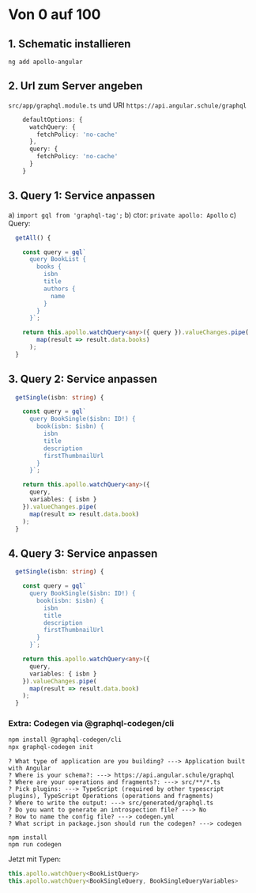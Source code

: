 # Von 0 auf 100

## 1. Schematic installieren

`ng add apollo-angular`

## 2. Url zum Server angeben

`src/app/graphql.module.ts` und URI `https://api.angular.schule/graphql`

```ts
    defaultOptions: {
      watchQuery: {
        fetchPolicy: 'no-cache'
      },
      query: {
        fetchPolicy: 'no-cache'
      }
    }
```

## 3. Query 1: Service anpassen

a) `import gql from 'graphql-tag';`
b) ctor: `private apollo: Apollo`
c) Query:

```ts
  getAll() {

    const query = gql`
      query BookList {
        books {
          isbn
          title
          authors {
            name
          }
        }
      }`;

    return this.apollo.watchQuery<any>({ query }).valueChanges.pipe(
        map(result => result.data.books)
      );
  }
```

## 3. Query 2: Service anpassen

```ts
  getSingle(isbn: string) {

    const query = gql`
      query BookSingle($isbn: ID!) {
        book(isbn: $isbn) {
          isbn
          title
          description
          firstThumbnailUrl
        }
      }`;

    return this.apollo.watchQuery<any>({
      query,
      variables: { isbn }
    }).valueChanges.pipe(
      map(result => result.data.book)
    );
  }
```

## 4. Query 3: Service anpassen

```ts
  getSingle(isbn: string) {

    const query = gql`
      query BookSingle($isbn: ID!) {
        book(isbn: $isbn) {
          isbn
          title
          description
          firstThumbnailUrl
        }
      }`;

    return this.apollo.watchQuery<any>({
      query,
      variables: { isbn }
    }).valueChanges.pipe(
      map(result => result.data.book)
    );
  }
```




### Extra: Codegen via @graphql-codegen/cli

```bash
npm install @graphql-codegen/cli
npx graphql-codegen init
```

```
? What type of application are you building? ---> Application built with Angular
? Where is your schema?: ---> https://api.angular.schule/graphql
? Where are your operations and fragments?: ---> src/**/*.ts
? Pick plugins: ---> TypeScript (required by other typescript plugins), TypeScript Operations (operations and fragments)
? Where to write the output: ---> src/generated/graphql.ts
? Do you want to generate an introspection file? ---> No
? How to name the config file? ---> codegen.yml
? What script in package.json should run the codegen? ---> codegen
```

```
npm install
npm run codegen
```

Jetzt mit Typen:

```ts
this.apollo.watchQuery<BookListQuery>
this.apollo.watchQuery<BookSingleQuery, BookSingleQueryVariables>
```
 

